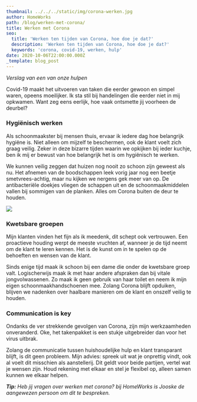 ```yaml
---
thumbnail: ../../../static/img/corona-werken.jpg
author: HomeWorks
path: /blog/werken-met-corona/
title: Werken met Corona
seo:
  title: 'Werken ten tijden van Corona, hoe doe je dat?'
  description: 'Werken ten tijden van Corona, hoe doe je dat?'
  keywords: 'corona, covid-19, werken, hulp'
date: 2020-10-06T22:00:00.000Z
_template: blog_post
---
```




_Verslag van een van onze hulpen_

Covid-19 maakt het uitvoeren van taken die eerder gewoon en simpel waren, opeens moeilijker. Ik sta stil bij handelingen die eerder niet in mij opkwamen. Want zeg eens eerlijk, hoe vaak ontsmette jij voorheen de deurbel?

### Hygiënisch werken

Als schoonmaakster bij mensen thuis, ervaar ik iedere dag hoe belangrijk hygiëne is. Niet alleen om mijzelf te beschermen, ook de klant voelt zich graag veilig. Zeker in deze bizarre tijden waarin we opkijken bij ieder kuchje, ben ik mij er bewust van hoe belangrijk het is om hygiënisch te werken.

We kunnen veilig zeggen dat huizen nog nooit zo schoon zijn geweest als nu. Het afnemen van de boodschappen leek vorig jaar nog een beetje smetvrees-achtig, maar nu kijken we nergens gek meer van op. De antibacteriële doekjes vliegen de schappen uit en de schoonmaakmiddelen vallen bij sommigen van de planken. Alles om Corona buiten de deur te houden.

![](/corona-werken.jpg)

### Kwetsbare groepen

Mijn klanten vinden het fijn als ik meedenk, dit schept ook vertrouwen. Een proactieve houding werpt de meeste vruchten af, wanneer je de tijd neemt om de klant te leren kennen. Het is de kunst om in te spelen op de behoeften en wensen van de klant.

Sinds enige tijd maak ik schoon bij een dame die onder de kwetsbare groep valt. Logischerwijs maak ik met haar andere afspraken dan bij vitale jongvolwassenen. Zo maak ik geen gebruik van haar toilet en neem ik mijn eigen schoonmaakhandschoenen mee. Zolang Corona blijft opduiken, blijven we nadenken over haalbare manieren om de klant en onszelf veilig te houden.

### Communication is key

Ondanks de ver strekkende gevolgen van Corona, zijn mijn werkzaamheden onveranderd. Oke, het takenpakket is een stukje uitgebreider dan voor het virus uitbrak.

Zolang de communicatie tussen huishoudelijke hulp en klant transparant blijft, is dit geen probleem. Mijn advies: spreek uit wat je onprettig vindt, ook al voelt dit misschien als aanstellerij. Dit geldt voor beide partijen, vertel wat je wensen zijn. Houd rekening met elkaar en stel je flexibel op, alleen samen kunnen we elkaar helpen.

**_Tip:_** _Heb jij vragen over werken met corona? bij HomeWorks is Jooske de aangewezen persoon om dit te bespreken._
